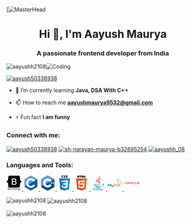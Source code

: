 [![MasterHead](https://1.bp.blogspot.com/-7A4WynwLsMw/XbBpCXG8fHI/AAAAAAAAMt4/uOa1bpLskYgrwGbllhSu2SDj_Mig8SXJQCLcBGAsYHQ/s1600/2000_600px.gif)
<h1 align="center">Hi 👋, I'm Aayush Maurya</h1>

<h3 align="center">A passionate frontend developer from India</h3>
<img align="right" alt="Coding" width="400" src=https://encrypted-tbn0.gstatic.com/images?q=tbn:ANd9GcQ84pkb-r2UUH-EmOUWGC1HuDgWN7iGLZjG_u2MSfuwAg&usqp=CAU&ec=48600113>

<p align="left"> <img src="https://komarev.com/ghpvc/?username=aayushh2108&label=Profile%20views&color=0e75b6&style=flat" alt="aayushh2108" /> </p>

<p align="left"> <a href="https://twitter.com/aayush50338938" target="blank"><img src="https://img.shields.io/twitter/follow/aayush50338938?logo=twitter&style=for-the-badge" alt="aayush50338938" /></a> </p>

- 🌱 I’m currently learning **Java, DSA With C++**

- 📫 How to reach me **aayushmaurya9532@gmail.com**

- ⚡ Fun fact **I am funny**

<h3 align="left">Connect with me:</h3>
<p align="left">
<a href="https://twitter.com/aayush50338938" target="blank"><img align="center" src="https://raw.githubusercontent.com/rahuldkjain/github-profile-readme-generator/master/src/images/icons/Social/twitter.svg" alt="aayush50338938" height="30" width="40" /></a>
<a href="https://linkedin.com/in/sh-narayan-maurya-b32695254" target="blank"><img align="center" src="https://raw.githubusercontent.com/rahuldkjain/github-profile-readme-generator/master/src/images/icons/Social/linked-in-alt.svg" alt="sh-narayan-maurya-b32695254" height="30" width="40" /></a>
<a href="https://instagram.com/aayushh_08" target="blank"><img align="center" src="https://raw.githubusercontent.com/rahuldkjain/github-profile-readme-generator/master/src/images/icons/Social/instagram.svg" alt="aayushh_08" height="30" width="40" /></a>
</p>

<h3 align="left">Languages and Tools:</h3>
<p align="left"> <a href="https://getbootstrap.com" target="_blank" rel="noreferrer"> <img src="https://raw.githubusercontent.com/devicons/devicon/master/icons/bootstrap/bootstrap-plain-wordmark.svg" alt="bootstrap" width="40" height="40"/> </a> <a href="https://www.cprogramming.com/" target="_blank" rel="noreferrer"> <img src="https://raw.githubusercontent.com/devicons/devicon/master/icons/c/c-original.svg" alt="c" width="40" height="40"/> </a> <a href="https://www.w3schools.com/cpp/" target="_blank" rel="noreferrer"> <img src="https://raw.githubusercontent.com/devicons/devicon/master/icons/cplusplus/cplusplus-original.svg" alt="cplusplus" width="40" height="40"/> </a> <a href="https://www.w3schools.com/css/" target="_blank" rel="noreferrer"> <img src="https://raw.githubusercontent.com/devicons/devicon/master/icons/css3/css3-original-wordmark.svg" alt="css3" width="40" height="40"/> </a> <a href="https://www.w3.org/html/" target="_blank" rel="noreferrer"> <img src="https://raw.githubusercontent.com/devicons/devicon/master/icons/html5/html5-original-wordmark.svg" alt="html5" width="40" height="40"/> </a> <a href="https://www.java.com" target="_blank" rel="noreferrer"> <img src="https://raw.githubusercontent.com/devicons/devicon/master/icons/java/java-original.svg" alt="java" width="40" height="40"/> </a> <a href="https://www.mysql.com/" target="_blank" rel="noreferrer"> <img src="https://raw.githubusercontent.com/devicons/devicon/master/icons/mysql/mysql-original-wordmark.svg" alt="mysql" width="40" height="40"/> </a> <a href="https://www.oracle.com/" target="_blank" rel="noreferrer"> <img src="https://raw.githubusercontent.com/devicons/devicon/master/icons/oracle/oracle-original.svg" alt="oracle" width="40" height="40"/> </a> </p>

<p><img align="left" src="https://github-readme-stats.vercel.app/api/top-langs?username=aayushh2108&show_icons=true&locale=en&layout=compact" alt="aayushh2108" /></p>

<p>&nbsp;<img align="center" src="https://github-readme-stats.vercel.app/api?username=aayushh2108&show_icons=true&locale=en" alt="aayushh2108" /></p>

<p><img align="center" src="https://github-readme-streak-stats.herokuapp.com/?user=aayushh2108&" alt="aayushh2108" /></p>
